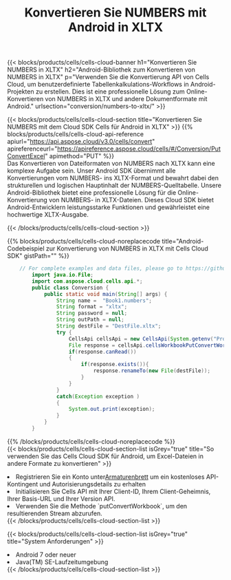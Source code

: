 ﻿---
title:  Konvertieren Sie NUMBERS mit Android in XLTX
description:  Verwendung des Aspose.Cells Cloud SDK für Android zum Konvertieren einer Datei im NUMBERS-Format in eine Datei im XLTX-Format.
kwords: Excel, Convert NUMBERS to XLTX, REST, Android
howto: How to convert NUMBERS to XLTX using Aspose.Cells Cloud Android library.
---
{{< blocks/products/cells/cells-cloud-banner h1="Konvertieren Sie NUMBERS in XLTX" h2="Android-Bibliothek zum Konvertieren von NUMBERS in XLTX" p="Verwenden Sie die Konvertierung API von Cells Cloud, um benutzerdefinierte Tabellenkalkulations-Workflows in Android-Projekten zu erstellen. Dies ist eine professionelle Lösung zum Online-Konvertieren von NUMBERS in XLTX und andere Dokumentformate mit Android." urlsection="conversion/numbers-to-xltx/" >}}

{{< blocks/products/cells/cells-cloud-section title="Konvertieren Sie NUMBERS mit dem Cloud SDK Cells für Android in XLTX" >}}
{{% blocks/products/cells/cells-cloud-api-reference apiurl="https://api.aspose.cloud/v3.0/cells/convert" apireferenceurl="https://apireference.aspose.cloud/cells/#/Conversion/PutConvertExcel" apimethod="PUT" %}}
<br/>
Das Konvertieren von Dateiformaten von NUMBERS nach XLTX kann eine komplexe Aufgabe sein. Unser Android SDK übernimmt alle Konvertierungen vom NUMBERS- ins XLTX-Format und bewahrt dabei den strukturellen und logischen Hauptinhalt der NUMBERS-Quelltabelle. Unsere Android-Bibliothek bietet eine professionelle Lösung für die Online-Konvertierung von NUMBERS- in XLTX-Dateien. Dieses Cloud SDK bietet Android-Entwicklern leistungsstarke Funktionen und gewährleistet eine hochwertige XLTX-Ausgabe.

{{< /blocks/products/cells/cells-cloud-section >}}

{{% blocks/products/cells/cells-cloud-noreplacecode title="Android-Codebeispiel zur Konvertierung von NUMBERS in XLTX mit Cells Cloud SDK" gistPath="" %}}
 
```java
    // For complete examples and data files, please go to https://github.com/aspose-cells-cloud/aspose-cells-cloud-android/
        import java.io.File;
        import com.aspose.cloud.cells.api.*;
        public class Conversion {
            public static void main(String[] args) {
                String name =  "Book1.numbers";
                String format = "xltx";
                String password = null;
                String outPath = null;
                String destFile = "DestFile.xltx";
                try {
                    CellsApi cellsApi = new CellsApi(System.getenv("ProductClientId"), System.getenv("ProductClientSecret"));
                    File response = cellsApi.cellsWorkbookPutConvertWorkbook(new File(name), format, password, outPath, null,null);            
                    if(response.canRead())
                    {
                        if(response.exists()){
                            response.renameTo(new File(destFile));
                        }                
                    }
                }
                catch(Exception exception )
                {
                    System.out.print(exception);
                }
            }
        }
```
 
{{% /blocks/products/cells/cells-cloud-noreplacecode %}}
<br/>
{{< blocks/products/cells/cells-cloud-section-list isGrey="true" title="So verwenden Sie das Cells Cloud SDK für Android, um Excel-Dateien in andere Formate zu konvertieren" >}}
<li> Registrieren Sie ein Konto unter<a href="https://dashboard.aspose.cloud/">Armaturenbrett</a> um ein kostenloses API-Kontingent und Autorisierungsdetails zu erhalten</li>
<li>Initialisieren Sie Cells API mit Ihrer Client-ID, Ihrem Client-Geheimnis, Ihrer Basis-URL und Ihrer Version API.</li>
<li>Verwenden Sie die Methode `putConvertWorkbook`, um den resultierenden Stream abzurufen.</li>
{{< /blocks/products/cells/cells-cloud-section-list >}}

{{< blocks/products/cells/cells-cloud-section-list isGrey="true" title="System Anforderungen" >}}
<li>Android 7 oder neuer</li>
<li>Java(TM) SE-Laufzeitumgebung</li>
{{< /blocks/products/cells/cells-cloud-section-list >}}
